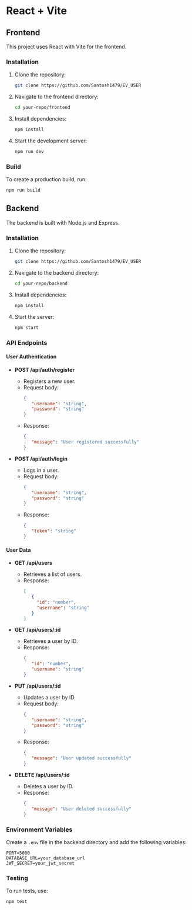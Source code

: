 # React + Vite

## Frontend

This project uses React with Vite for the frontend. 

### Installation

1. Clone the repository:
    ```sh
    git clone https://github.com/Santosh1479/EV_USER
    ```
2. Navigate to the frontend directory:
    ```sh
    cd your-repo/frontend
    ```
3. Install dependencies:
    ```sh
    npm install
    ```
4. Start the development server:
    ```sh
    npm run dev
    ```

### Build

To create a production build, run:
```sh
npm run build
```

## Backend

The backend is built with Node.js and Express.

### Installation

1. Clone the repository:
    ```sh
    git clone https://github.com/Santosh1479/EV_USER
    ```
2. Navigate to the backend directory:
    ```sh
    cd your-repo/backend
    ```
3. Install dependencies:
    ```sh
    npm install
    ```
4. Start the server:
    ```sh
    npm start
    ```

### API Endpoints

#### User Authentication

- **POST /api/auth/register**
  - Registers a new user.
  - Request body:
     ```json
     {
        "username": "string",
        "password": "string"
     }
     ```
  - Response:
     ```json
     {
        "message": "User registered successfully"
     }
     ```

- **POST /api/auth/login**
  - Logs in a user.
  - Request body:
     ```json
     {
        "username": "string",
        "password": "string"
     }
     ```
  - Response:
     ```json
     {
        "token": "string"
     }
     ```

#### User Data

- **GET /api/users**
  - Retrieves a list of users.
  - Response:
     ```json
     [
        {
          "id": "number",
          "username": "string"
        }
     ]
     ```

- **GET /api/users/:id**
  - Retrieves a user by ID.
  - Response:
     ```json
     {
        "id": "number",
        "username": "string"
     }
     ```

- **PUT /api/users/:id**
  - Updates a user by ID.
  - Request body:
     ```json
     {
        "username": "string",
        "password": "string"
     }
     ```
  - Response:
     ```json
     {
        "message": "User updated successfully"
     }
     ```

- **DELETE /api/users/:id**
  - Deletes a user by ID.
  - Response:
     ```json
     {
        "message": "User deleted successfully"
     }
     ```

### Environment Variables

Create a `.env` file in the backend directory and add the following variables:
```
PORT=5000
DATABASE_URL=your_database_url
JWT_SECRET=your_jwt_secret
```

### Testing

To run tests, use:
```sh
npm test
```
